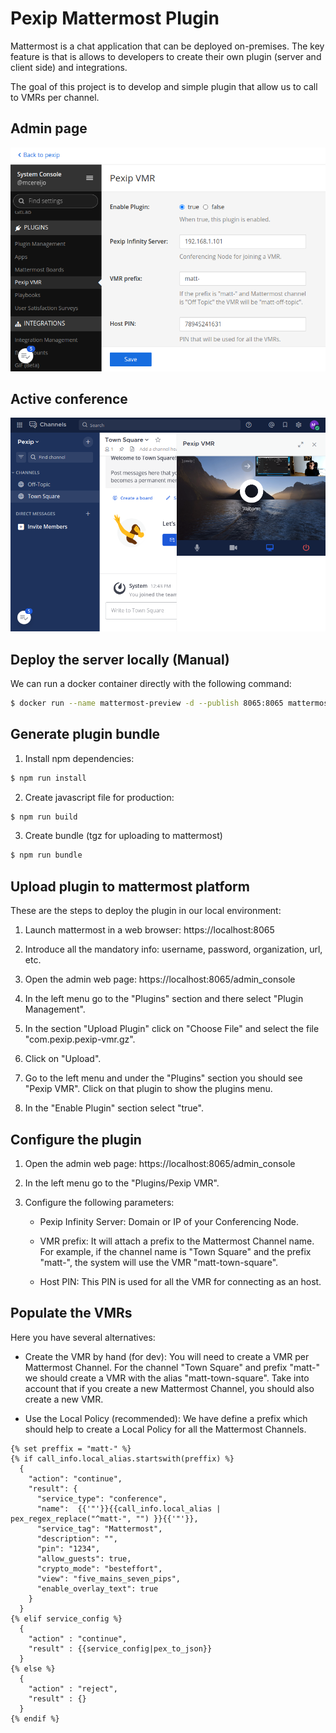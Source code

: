 # Pexip Mattermost Plugin

Mattermost is a chat application that can be deployed on-premises. The key feature is that is allows to developers to create their own plugin (server and client side) and integrations.

The goal of this project is to develop and simple plugin that allow us to call to VMRs per channel.

## Admin page
![Admin page](/assets/images/admin.png)

## Active conference
![Active conference](/assets/images/conference.png)

## Deploy the server locally (Manual)

We can run a docker container directly with the following command:

```bash
$ docker run --name mattermost-preview -d --publish 8065:8065 mattermost/mattermost-preview
```

## Generate plugin bundle

1. Install npm dependencies:

```bash
$ npm run install
```

2. Create javascript file for production:

```bash
$ npm run build
```

3. Create bundle (tgz for uploading to mattermost)

```bash
$ npm run bundle
```

## Upload plugin to mattermost platform

These are the steps to deploy the plugin in our local environment:

1. Launch mattermost in a web browser: https://localhost:8065

2. Introduce all the mandatory info: username, password, organization, url, etc.

3. Open the admin web page: https://localhost:8065/admin_console

4. In the left menu go to the "Plugins" section and there select "Plugin Management".

5. In the section "Upload Plugin" click on "Choose File" and select the file "com.pexip.pexip-vmr.gz".

6. Click on "Upload".

7. Go to the left menu and under the "Plugins" section you should see "Pexip VMR". Click on that plugin to show the plugins menu.

8. In the "Enable Plugin" section select "true".

## Configure the plugin

1. Open the admin web page: https://localhost:8065/admin_console

2. In the left menu go to the "Plugins/Pexip VMR".

3. Configure the following parameters:

   - Pexip Infinity Server: Domain or IP of your Conferencing Node.

   - VMR prefix: It will attach a prefix to the Mattermost Channel name. For example, if the channel name is "Town Square" and the prefix "matt-", the system will use the VMR "matt-town-square".

   - Host PIN: This PIN is used for all the VMR for connecting as an host.

## Populate the VMRs

Here you have several alternatives:

- Create the VMR by hand (for dev): You will need to create a VMR per Mattermost Channel. For the channel "Town Square" and prefix "matt-" we should create a VMR with the alias "matt-town-square". Take into account that if you create a new Mattermost Channel, you should also create a new VMR.
  
- Use the Local Policy (recommended): We have define a prefix which should help to create a Local Policy for all the Mattermost Channels. 

```
{% set preffix = "matt-" %}
{% if call_info.local_alias.startswith(preffix) %}
  {
    "action": "continue",
    "result": {
      "service_type": "conference",
      "name":  {{'"'}}{{call_info.local_alias | pex_regex_replace("^matt-", "") }}{{'"'}},
      "service_tag": "Mattermost",
      "description": "",
      "pin": "1234",
      "allow_guests": true,
      "crypto_mode": "besteffort",
      "view": "five_mains_seven_pips",
      "enable_overlay_text": true
    }
  }
{% elif service_config %}
  {
    "action" : "continue",
    "result" : {{service_config|pex_to_json}}
  }
{% else %}
  {
    "action" : "reject",
    "result" : {}
  }
{% endif %}
```


